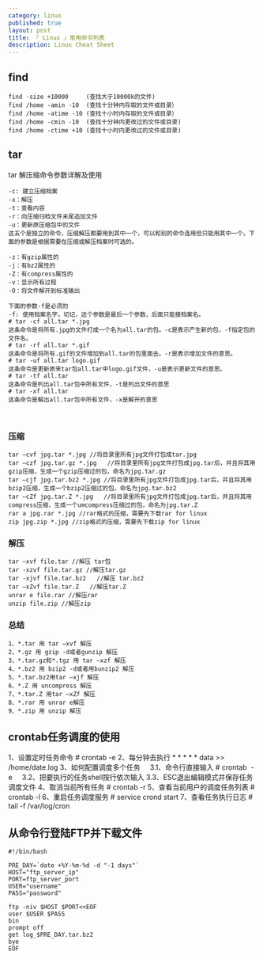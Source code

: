 ```yaml
---
category: linux
published: true
layout: post
title: 『 Linux 』常用命令列表
description: Linux Cheat Sheet
---
```


## find

``` shell
find -size +10000     (查找大于10000k的文件)  
find /home -amin -10  (查找十分钟内存取的文件或目录）  
find /home -atime -10 (查找十小时内存取的文件或目录）  
find /home -cmin -10  (查找十分钟内更改过的文件或目录)  
find /home -ctime +10 (查找十小时内更改过的文件或目录)  
```

## tar

tar 解压缩命令参数详解及使用

``` shell
-c: 建立压缩档案
-x：解压
-t：查看内容
-r：向压缩归档文件末尾追加文件
-u：更新原压缩包中的文件
这五个是独立的命令，压缩解压都要用到其中一个，可以和别的命令连用但只能用其中一个。下面的参数是根据需要在压缩或解压档案时可选的。

-z：有gzip属性的
-j：有bz2属性的
-Z：有compress属性的
-v：显示所有过程
-O：将文件解开到标准输出

下面的参数-f是必须的
-f: 使用档案名字，切记，这个参数是最后一个参数，后面只能接档案名。
# tar -cf all.tar *.jpg 
这条命令是将所有.jpg的文件打成一个名为all.tar的包。-c是表示产生新的包，-f指定包的文件名。
# tar -rf all.tar *.gif 
这条命令是将所有.gif的文件增加到all.tar的包里面去。-r是表示增加文件的意思。
# tar -uf all.tar logo.gif 
这条命令是更新原来tar包all.tar中logo.gif文件，-u是表示更新文件的意思。
# tar -tf all.tar 
这条命令是列出all.tar包中所有文件，-t是列出文件的意思
# tar -xf all.tar 
这条命令是解出all.tar包中所有文件，-x是解开的意思
```
 
### 压缩

``` shell
tar –cvf jpg.tar *.jpg //将目录里所有jpg文件打包成tar.jpg
tar –czf jpg.tar.gz *.jpg   //将目录里所有jpg文件打包成jpg.tar后，并且将其用gzip压缩，生成一个gzip压缩过的包，命名为jpg.tar.gz
tar –cjf jpg.tar.bz2 *.jpg //将目录里所有jpg文件打包成jpg.tar后，并且将其用bzip2压缩，生成一个bzip2压缩过的包，命名为jpg.tar.bz2
tar –cZf jpg.tar.Z *.jpg   //将目录里所有jpg文件打包成jpg.tar后，并且将其用compress压缩，生成一个umcompress压缩过的包，命名为jpg.tar.Z
rar a jpg.rar *.jpg //rar格式的压缩，需要先下载rar for linux
zip jpg.zip *.jpg //zip格式的压缩，需要先下载zip for linux
```

### 解压

``` shell
tar –xvf file.tar //解压 tar包
tar -xzvf file.tar.gz //解压tar.gz
tar -xjvf file.tar.bz2   //解压 tar.bz2
tar –xZvf file.tar.Z   //解压tar.Z
unrar e file.rar //解压rar
unzip file.zip //解压zip
```

### 总结

``` shell
1、*.tar 用 tar –xvf 解压
2、*.gz 用 gzip -d或者gunzip 解压
3、*.tar.gz和*.tgz 用 tar –xzf 解压
4、*.bz2 用 bzip2 -d或者用bunzip2 解压
5、*.tar.bz2用tar –xjf 解压
6、*.Z 用 uncompress 解压
7、*.tar.Z 用tar –xZf 解压
8、*.rar 用 unrar e解压
9、*.zip 用 unzip 解压
```

## crontab任务调度的使用

1、设置定时任务命令 # crontab -e
2、每分钟去执行 * * * * * data >> /home/date.log
3、如何配置调度多个任务
    3.1、命令行直接输入 # crontab  -e
    3.2、把要执行的任务shell按行依次输入
    3.3、ESC退出编辑模式并保存任务调度文件
4、取消当前所有任务 # crontab -r
5、查看当前用户的调度任务列表 # crontab -l
6、重启任务调度服务 # service crond start
7、查看任务执行日志 # tail -f /var/log/cron


## 从命令行登陆FTP并下载文件

```shell
#!/bin/bash

PRE_DAY=`date +%Y-%m-%d -d "-1 days"`
HOST="ftp_server_ip"
PORT=ftp_server_port
USER="username"
PASS="password"

ftp -niv $HOST $PORT<<EOF
user $USER $PASS
bin
prompt off
get log_$PRE_DAY.tar.bz2
bye
EOF

```